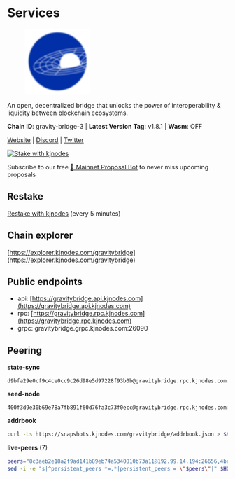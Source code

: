 # Services

<figure><img src="https://raw.githubusercontent.com/kj89/cosmos-images/main/logos/gravitybridge.png" width="150" alt=""><figcaption></figcaption></figure>

An open, decentralized bridge that unlocks the power of  interoperability & liquidity between blockchain ecosystems.

**Chain ID**: gravity-bridge-3 | **Latest Version Tag**: v1.8.1 | **Wasm**: OFF

[Website](https://www.gravitybridge.net) | [Discord](https://discord.gg/ARV8dTSjAk) | [Twitter](https://twitter.com/gravity_bridge)

[![Stake with kjnodes](https://i.ibb.co/cr44Q8j/button-stake-with-kjnodes.png)](https://restake.app/gravitybridge/gravityvaloper1nw3uavthnjwsgrrjzav2wdg9m0pw7k4fc7hvlz)

Subscribe to our free [🤖 Mainnet Proposal Bot](https://t.me/kjnodes_proposal_bot) to never miss upcoming proposals

## Restake

[Restake with kjnodes](https://restake.app/gravitybridge/gravityvaloper1nw3uavthnjwsgrrjzav2wdg9m0pw7k4fc7hvlz) (every 5 minutes)
## Chain explorer
[https://explorer.kjnodes.com/gravitybridge](https://explorer.kjnodes.com/gravitybridge)

## Public endpoints

* api: [https://gravitybridge.api.kjnodes.com](https://gravitybridge.api.kjnodes.com)
* rpc: [https://gravitybridge.rpc.kjnodes.com](https://gravitybridge.rpc.kjnodes.com)
* grpc: gravitybridge.grpc.kjnodes.com:26090

## Peering

**state-sync**

```text
d9bfa29e0cf9c4ce0cc9c26d98e5d97228f93b0b@gravitybridge.rpc.kjnodes.com:26656
```

**seed-node**

```text
400f3d9e30b69e78a7fb891f60d76fa3c73f0ecc@gravitybridge.rpc.kjnodes.com:26659
```

**addrbook**
```bash
curl -Ls https://snapshots.kjnodes.com/gravitybridge/addrbook.json > $HOME/.gravity/config/addrbook.json
```

**live-peers** (7)
```bash
peers="8c3aeb2e18a2f9ad141b89eb74a5340810b73a11@192.99.14.194:26656,4bebde6a1b2907bd3cc167d2802b909770cbfda1@137.184.197.230:26656,0b0f045fb385118c3a8f32138748922ac6358103@66.172.36.133:12656,c4666a5c897463492246983fdc78ab20f32dc0c0@50.21.167.179:26656,d9bfa29e0cf9c4ce0cc9c26d98e5d97228f93b0b@65.109.88.38:26656,db1e909b003e3d9d7565211db26295e84c4695a5@65.21.135.86:2000,2f6e2b60a840ea0cf93d004c5a15cdb628643071@35.177.66.60:26656"
sed -i -e "s|^persistent_peers *=.*|persistent_peers = \"$peers\"|" $HOME/.gravity/config/config.toml
```
